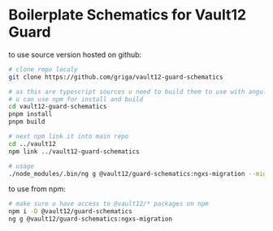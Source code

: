 # Boilerplate Schematics for Vault12 Guard

to use source version hosted on github:

``` bash
# clone repo localy
git clone https://github.com/griga/vault12-guard-schematics

# as this are typescript sources u need to build them to use with angular schematics machinery
# u can use npm for install and build
cd vault12-guard-schematics
pnpm install
pnpm build

# next npm link it into main repo
cd ../vault12
npm link ../vault12-guard-schematics

# usage
./node_modules/.bin/ng g @vault12/guard-schematics:ngxs-migration --migration-name=this-is-awesome

```

to use from npm:

``` bash
# make sure u have access to @vault12/* packages on npm
npm i -D @vault12/guard-schematics
ng g @vault12/guard-schematics:ngxs-migration

```
